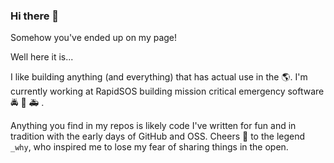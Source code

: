 ### Hi there 👋

Somehow you've ended up on my page!

Well here it is...

I like building anything (and everything) that has actual use in the 🌎. I'm currently working at RapidSOS building mission critical emergency software 🚔 🚒 🚑 .

Anything you find in my repos is likely code I've written for fun and in tradition with the early days of GitHub and OSS. Cheers 🍻 to the legend `_why`, who inspired me to lose my fear of sharing things in the open.
